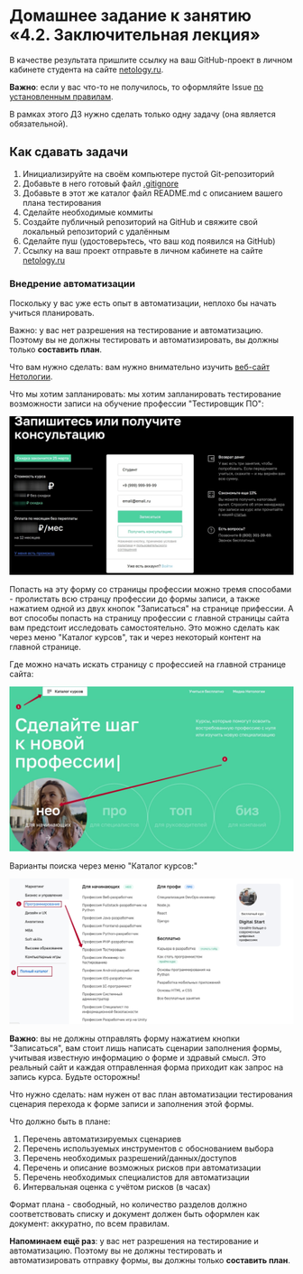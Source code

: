 # Домашнее задание к занятию «4.2. Заключительная лекция»

В качестве результата пришлите ссылку на ваш GitHub-проект в личном кабинете студента на сайте [netology.ru](https://netology.ru).

**Важно**: если у вас что-то не получилось, то оформляйте Issue [по установленным правилам](../report-requirements.md).

В рамках этого ДЗ нужно сделать только одну задачу (она является обязательной).

## Как сдавать задачи

1. Инициализируйте на своём компьютере пустой Git-репозиторий
1. Добавьте в него готовый файл [.gitignore](../.gitignore)
1. Добавьте в этот же каталог файл README.md с описанием вашего плана тестирования
1. Сделайте необходимые коммиты
1. Создайте публичный репозиторий на GitHub и свяжите свой локальный репозиторий с удалённым
1. Сделайте пуш (удостоверьтесь, что ваш код появился на GitHub)
1. Ссылку на ваш проект отправьте в личном кабинете на сайте [netology.ru](https://netology.ru)

### Внедрение автоматизации

Поскольку у вас уже есть опыт в автоматизации, неплохо бы начать учиться планировать.

Важно: у вас нет разрешения на тестирование и автоматизацию. Поэтому вы не должны тестировать и автоматизировать, вы должны только **составить план**.

Что вам нужно сделать: вам нужно внимательно изучить [веб-сайт Нетологии](https://netology.ru).

Что мы хотим запланировать: мы хотим запланировать тестирование возможности записи на обучение профессии "Тестировщик ПО":

![](pictures/form.jpg)

Попасть на эту форму со страницы профессии можно тремя способами - пролистать всю странцу профессии до формы записи, а также нажатием одной из двух кнопок "Записаться" на странице прифессии.
А вот способы попасть на страницу профессии с главной страницы сайта вам предстоит исследовать самостоятельно. Это можно сделать как через меню "Каталог курсов", так и через некоторый контент на главной странице.

Где можно начать искать страницу с профессией на главной странице сайта:

![](pictures/menu_1.jpg)

Варианты поиска через меню "Каталог курсов:"

![](pictures/menu_2.jpg)

**Важно**: вы не должны отправлять форму нажатием кнопки "Записаться", вам стоит лишь написать сценарии заполнения формы, учитывая известную информацию о форме и здравый смысл. Это реальный сайт и каждая отправленная форма приходит как запрос на запись курса. Будьте осторожны!

Что нужно сделать: нам нужен от вас план автоматизации тестирования сценария перехода к форме записи и заполнения этой формы.

Что должно быть в плане:
1. Перечень автоматизируемых сценариев
1. Перечень используемых инструментов с обоснованием выбора
1. Перечень необходимых разрешений/данных/доступов
1. Перечень и описание возможных рисков при автоматизации
1. Перечень необходимых специалистов для автоматизации
1. Интервальная оценка с учётом рисков (в часах)

Формат плана - свободный, но количество разделов должно соответствовать списку и документ должен быть оформлен как документ: аккуратно, по всем правилам.

**Напоминаем ещё раз**: у вас нет разрешения на тестирование и автоматизацию. Поэтому вы не должны тестировать и автоматизировать отправку формы, вы должны только **составить план**.
